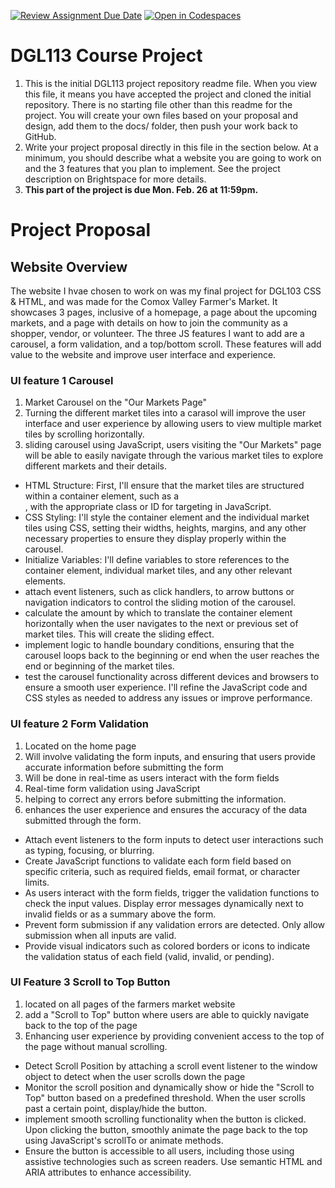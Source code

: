 [![Review Assignment Due Date](https://classroom.github.com/assets/deadline-readme-button-24ddc0f5d75046c5622901739e7c5dd533143b0c8e959d652212380cedb1ea36.svg)](https://classroom.github.com/a/swIBozRZ)
[![Open in Codespaces](https://classroom.github.com/assets/launch-codespace-7f7980b617ed060a017424585567c406b6ee15c891e84e1186181d67ecf80aa0.svg)](https://classroom.github.com/open-in-codespaces?assignment_repo_id=13724574)
# DGL113 Course Project
1. This is the initial DGL113 project repository readme file. When you view this file, it means you have accepted the project and cloned the initial repository. There is no starting file other than this readme for the project. You will create your own files based on your proposal and design, add them to the docs/ folder, then push your work back to GitHub.
1. Write your project proposal directly in this file in the section below. At a minimum, you should describe what a website you are going to work on and the 3 features that you plan to implement. See the project description on Brightspace for more details.
1. <b>This part of the project is due Mon. Feb. 26 at 11:59pm.</b>
# Project Proposal

## Website Overview

The website I hvae chosen to work on was my final project for DGL103 CSS & HTML, and was made for the Comox Valley Farmer's Market. It showcases 3 pages, inclusive of a homepage, a page about the upcoming markets, and a page with details on how to join the community as a shopper, vendor, or volunteer. The three JS features I want to add are a carousel, a form validation, and a top/bottom scroll. These features will add value to the website and improve user interface and experience. 

### UI feature 1 Carousel

1. Market Carousel on the "Our Markets Page"
1. Turning the different market tiles into a carasol will improve the user interface and user experience by allowing users to view multiple market tiles by scrolling horizontally.
1. sliding carousel using JavaScript, users visiting the "Our Markets" page will be able to easily navigate through the various market tiles to explore different markets and their details.

- HTML Structure: First, I'll ensure that the market tiles are structured within a container element, such as a <div>, with the appropriate class or ID for targeting in JavaScript.
- CSS Styling: I'll style the container element and the individual market tiles using CSS, setting their widths, heights, margins, and any other necessary properties to ensure they display properly within the carousel.
- Initialize Variables: I'll define variables to store references to the container element, individual market tiles, and any other relevant elements.
- attach event listeners, such as click handlers, to arrow buttons or navigation indicators to control the sliding motion of the carousel.
- calculate the amount by which to translate the container element horizontally when the user navigates to the next or previous set of market tiles. This will create the sliding effect.
- implement logic to handle boundary conditions, ensuring that the carousel loops back to the beginning or end when the user reaches the end or beginning of the market tiles.
- test the carousel functionality across different devices and browsers to ensure a smooth user experience. I'll refine the JavaScript code and CSS styles as needed to address any issues or improve performance.

### UI feature 2 Form Validation
1. Located on the home page
1. Will involve validating the form inputs, and ensuring that users provide accurate information before submitting the form
1. Will be done in real-time as users interact with the form fields
1. Real-time form validation using JavaScript
1. helping to correct any errors before submitting the information.
1. enhances the user experience and ensures the accuracy of the data submitted through the form.


- Attach event listeners to the form inputs to detect user interactions such as typing, focusing, or blurring.
- Create JavaScript functions to validate each form field based on specific criteria, such as required fields, email format, or character limits.
- As users interact with the form fields, trigger the validation functions to check the input values. Display error messages dynamically next to invalid fields or as a summary above the form.
- Prevent form submission if any validation errors are detected. Only allow submission when all inputs are valid.
- Provide visual indicators such as colored borders or icons to indicate the validation status of each field (valid, invalid, or pending).

### UI Feature 3 Scroll to Top Button
1. located on all pages of the farmers market website 
1. add a "Scroll to Top" button where users are able to quickly navigate back to the top of the page
1. Enhancing user experience by providing convenient access to the top of the page without manual scrolling.

- Detect Scroll Position by attaching a scroll event listener to the window object to detect when the user scrolls down the page
- Monitor the scroll position and dynamically show or hide the "Scroll to Top" button based on a predefined threshold. When the user scrolls past a certain point, display/hide the button.
- implement smooth scrolling functionality when the button is clicked. Upon clicking the button, smoothly animate the page back to the top using JavaScript's scrollTo or animate methods.
- Ensure the button is accessible to all users, including those using assistive technologies such as screen readers. Use semantic HTML and ARIA attributes to enhance accessibility.